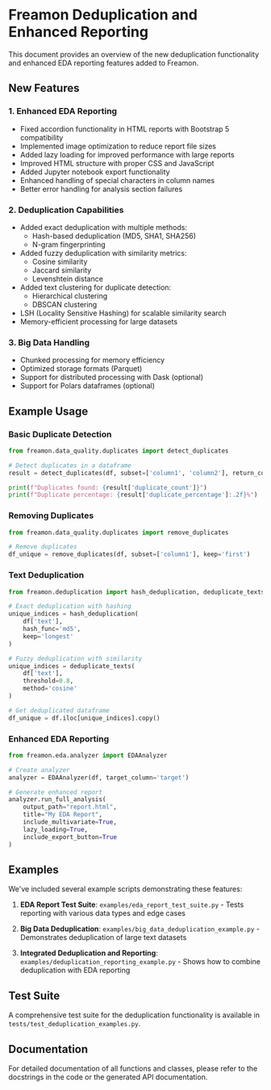 # Freamon Deduplication and Enhanced Reporting

This document provides an overview of the new deduplication functionality and enhanced EDA reporting features added to Freamon.

## New Features

### 1. Enhanced EDA Reporting
- Fixed accordion functionality in HTML reports with Bootstrap 5 compatibility
- Implemented image optimization to reduce report file sizes
- Added lazy loading for improved performance with large reports
- Improved HTML structure with proper CSS and JavaScript
- Added Jupyter notebook export functionality
- Enhanced handling of special characters in column names
- Better error handling for analysis section failures

### 2. Deduplication Capabilities
- Added exact deduplication with multiple methods:
  - Hash-based deduplication (MD5, SHA1, SHA256)
  - N-gram fingerprinting
- Added fuzzy deduplication with similarity metrics:
  - Cosine similarity
  - Jaccard similarity
  - Levenshtein distance
- Added text clustering for duplicate detection:
  - Hierarchical clustering
  - DBSCAN clustering
- LSH (Locality Sensitive Hashing) for scalable similarity search
- Memory-efficient processing for large datasets

### 3. Big Data Handling
- Chunked processing for memory efficiency
- Optimized storage formats (Parquet)
- Support for distributed processing with Dask (optional)
- Support for Polars dataframes (optional)

## Example Usage

### Basic Duplicate Detection

```python
from freamon.data_quality.duplicates import detect_duplicates

# Detect duplicates in a dataframe
result = detect_duplicates(df, subset=['column1', 'column2'], return_counts=True)

print(f"Duplicates found: {result['duplicate_count']}")
print(f"Duplicate percentage: {result['duplicate_percentage']:.2f}%")
```

### Removing Duplicates

```python
from freamon.data_quality.duplicates import remove_duplicates

# Remove duplicates
df_unique = remove_duplicates(df, subset=['column1'], keep='first')
```

### Text Deduplication

```python
from freamon.deduplication import hash_deduplication, deduplicate_texts

# Exact deduplication with hashing
unique_indices = hash_deduplication(
    df['text'],
    hash_func='md5',
    keep='longest'
)

# Fuzzy deduplication with similarity
unique_indices = deduplicate_texts(
    df['text'],
    threshold=0.8,
    method='cosine'
)

# Get deduplicated dataframe
df_unique = df.iloc[unique_indices].copy()
```

### Enhanced EDA Reporting

```python
from freamon.eda.analyzer import EDAAnalyzer

# Create analyzer
analyzer = EDAAnalyzer(df, target_column='target')

# Generate enhanced report
analyzer.run_full_analysis(
    output_path="report.html",
    title="My EDA Report",
    include_multivariate=True,
    lazy_loading=True,
    include_export_button=True
)
```

## Examples

We've included several example scripts demonstrating these features:

1. **EDA Report Test Suite**: `examples/eda_report_test_suite.py` - Tests reporting with various data types and edge cases

2. **Big Data Deduplication**: `examples/big_data_deduplication_example.py` - Demonstrates deduplication of large text datasets

3. **Integrated Deduplication and Reporting**: `examples/deduplication_reporting_example.py` - Shows how to combine deduplication with EDA reporting

## Test Suite

A comprehensive test suite for the deduplication functionality is available in `tests/test_deduplication_examples.py`.

## Documentation

For detailed documentation of all functions and classes, please refer to the docstrings in the code or the generated API documentation.